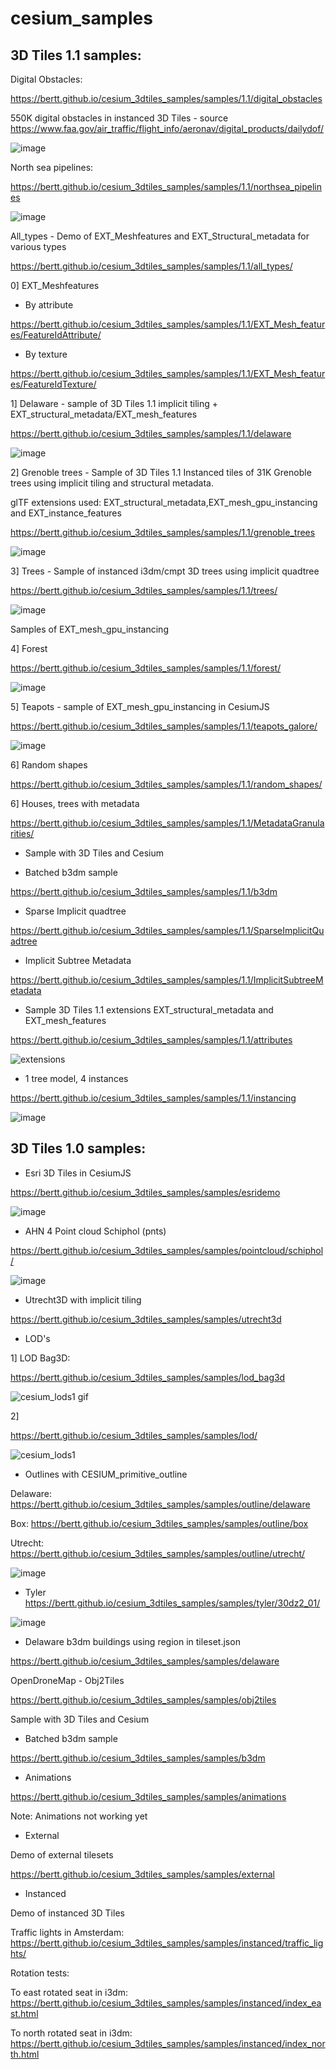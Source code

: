 # cesium_samples

## 3D Tiles 1.1 samples:

Digital Obstacles:

https://bertt.github.io/cesium_3dtiles_samples/samples/1.1/digital_obstacles

550K digital obstacles in instanced 3D Tiles - source https://www.faa.gov/air_traffic/flight_info/aeronav/digital_products/dailydof/

![image](https://github.com/bertt/cesium_3dtiles_samples/assets/538812/045a55cf-de27-4064-9622-885b4ba86757)

North sea pipelines:

https://bertt.github.io/cesium_3dtiles_samples/samples/1.1/northsea_pipelines

![image](https://github.com/bertt/cesium_3dtiles_samples/assets/538812/4c0bf804-b4fd-4c26-b985-800c8b892f8c)


All_types - Demo of EXT_Meshfeatures and EXT_Structural_metadata for various types 

https://bertt.github.io/cesium_3dtiles_samples/samples/1.1/all_types/


0] EXT_Meshfeatures

- By attribute

https://bertt.github.io/cesium_3dtiles_samples/samples/1.1/EXT_Mesh_features/FeatureIdAttribute/

- By texture

https://bertt.github.io/cesium_3dtiles_samples/samples/1.1/EXT_Mesh_features/FeatureIdTexture/

1] Delaware - sample of 3D Tiles 1.1 implicit tiling + EXT_structural_metadata/EXT_mesh_features

https://bertt.github.io/cesium_3dtiles_samples/samples/1.1/delaware

![image](https://user-images.githubusercontent.com/538812/227475602-54e8495f-2e10-47a1-b437-c8dabc465e54.png)

2] Grenoble trees - Sample of 3D Tiles 1.1 Instanced tiles of 31K Grenoble trees using implicit tiling and structural metadata. 

glTF extensions used: EXT_structural_metadata,EXT_mesh_gpu_instancing and EXT_instance_features

https://bertt.github.io/cesium_3dtiles_samples/samples/1.1/grenoble_trees

![image](https://github.com/bertt/cesium_3dtiles_samples/assets/538812/aab05d1e-daba-43a8-ae41-e86e35056833)

3] Trees - Sample of instanced i3dm/cmpt 3D trees using implicit quadtree

https://bertt.github.io/cesium_3dtiles_samples/samples/1.1/trees/

![image](https://user-images.githubusercontent.com/538812/181571703-4a29077d-caed-458a-82f7-acec254952a6.png)

Samples of EXT_mesh_gpu_instancing

4] Forest

https://bertt.github.io/cesium_3dtiles_samples/samples/1.1/forest/

![image](https://user-images.githubusercontent.com/538812/181376795-c7605697-b6b1-4a8d-930a-634ec341e26c.png)

5] Teapots - sample of EXT_mesh_gpu_instancing in CesiumJS

https://bertt.github.io/cesium_3dtiles_samples/samples/1.1/teapots_galore/

![image](https://user-images.githubusercontent.com/538812/180180482-2a1123e4-5027-4986-ad24-c900aed01221.png)

6] Random shapes

https://bertt.github.io/cesium_3dtiles_samples/samples/1.1/random_shapes/

6] Houses, trees with metadata

https://bertt.github.io/cesium_3dtiles_samples/samples/1.1/MetadataGranularities/

- Sample with 3D Tiles and Cesium

- Batched b3dm sample

https://bertt.github.io/cesium_3dtiles_samples/samples/1.1/b3dm


- Sparse Implicit quadtree

https://bertt.github.io/cesium_3dtiles_samples/samples/1.1/SparseImplicitQuadtree


- Implicit Subtree Metadata

https://bertt.github.io/cesium_3dtiles_samples/samples/1.1/ImplicitSubtreeMetadata

- Sample 3D Tiles 1.1 extensions EXT_structural_metadata and EXT_mesh_features

https://bertt.github.io/cesium_3dtiles_samples/samples/1.1/attributes

![extensions](https://user-images.githubusercontent.com/538812/234398764-80579eb6-5845-411c-8a8a-464c494db997.gif)

- 1 tree model, 4 instances

https://bertt.github.io/cesium_3dtiles_samples/samples/1.1/instancing

![image](https://github.com/bertt/cesium_3dtiles_samples/assets/538812/7181b24d-1d26-4794-8854-329c7192c381)

## 3D Tiles 1.0 samples:

- Esri 3D Tiles in CesiumJS

https://bertt.github.io/cesium_3dtiles_samples/samples/esridemo  

![image](https://github.com/bertt/cesium_3dtiles_samples/assets/538812/a9ddb24f-0f01-44b3-b7ab-af8c5f0c4d33)

- AHN 4 Point cloud Schiphol (pnts)

https://bertt.github.io/cesium_3dtiles_samples/samples/pointcloud/schiphol/

![image](https://user-images.githubusercontent.com/538812/228637827-62c3959d-03c1-4cf4-8bda-b8dbfd3435af.png)

- Utrecht3D with implicit tiling

https://bertt.github.io/cesium_3dtiles_samples/samples/utrecht3d

- LOD's

1] LOD Bag3D: 

https://bertt.github.io/cesium_3dtiles_samples/samples/lod_bag3d

![cesium_lods1 gif](https://github.com/bertt/cesium_3dtiles_samples/assets/538812/963bd903-c4b7-4656-b057-a175517474ff)

2] 

https://bertt.github.io/cesium_3dtiles_samples/samples/lod/

![cesium_lods1](https://user-images.githubusercontent.com/538812/212066793-6f788644-7963-44ec-b1ed-6b84e3266a39.gif)

- Outlines with CESIUM_primitive_outline

Delaware: https://bertt.github.io/cesium_3dtiles_samples/samples/outline/delaware

Box: https://bertt.github.io/cesium_3dtiles_samples/samples/outline/box

Utrecht: https://bertt.github.io/cesium_3dtiles_samples/samples/outline/utrecht/

![image](https://user-images.githubusercontent.com/538812/225011270-27ab9b8b-ce81-4d7e-b30f-f5d08dae7122.png)

- Tyler https://bertt.github.io/cesium_3dtiles_samples/samples/tyler/30dz2_01/

![image](https://user-images.githubusercontent.com/538812/231123126-fa1b91f8-b6ef-4146-b762-b26706162f50.png)

- Delaware b3dm buildings using region in tileset.json

https://bertt.github.io/cesium_3dtiles_samples/samples/delaware

OpenDroneMap - Obj2Tiles

https://bertt.github.io/cesium_3dtiles_samples/samples/obj2tiles

Sample with 3D Tiles and Cesium

- Batched b3dm sample

https://bertt.github.io/cesium_3dtiles_samples/samples/b3dm

- Animations

https://bertt.github.io/cesium_3dtiles_samples/samples/animations

Note: Animations not working yet

- External

Demo of external tilesets

https://bertt.github.io/cesium_3dtiles_samples/samples/external

- Instanced

Demo of instanced 3D Tiles

Traffic lights in Amsterdam: https://bertt.github.io/cesium_3dtiles_samples/samples/instanced/traffic_lights/

Rotation tests:

To east rotated seat in i3dm: https://bertt.github.io/cesium_3dtiles_samples/samples/instanced/index_east.html

To north rotated seat in i3dm: https://bertt.github.io/cesium_3dtiles_samples/samples/instanced/index_north.html



